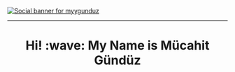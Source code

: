 [![Social banner for myygunduz](D:\my_folder\education\software\projects\profil\banner.png)](https://myygyazilim.com)
<hr>

<h1 align='center'> Hi! :wave: My Name is Mücahit Gündüz</h1>